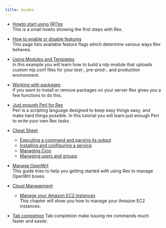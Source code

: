 ```yaml
---
title: Guides
---
```


* [Howto start using (R)?ex](start_using__r__ex.html)  
  This is a small howto showing the first steps with Rex.

* [How to enable or disable features](feature_flags.html)  
  This page lists available feature flags which determine various
  ways Rex behaves.

* [Using Modules and Templates](using_modules_and_templates.html)  
  In this example you will learn how to build a ntp module that uploads custom ntp.conf files for your test-, pre-prod-, and production environment.

* [Working with packages](working_with_packages.html)  
  If you want to install or remove packages on your server Rex gives you a few functions to do this.

* [Just enough Perl for Rex](just_enough_perl_for_rex.html)  
  Perl is a scripting language designed to keep easy things easy, and make hard things possible. In this tutorial you will learn just enough Perl to write your own Rex tasks.

* [Cheat Sheet](cheat_sheet/index.html)
  * [Executing a command and parsing its output](cheat_sheet/index.html#executingacommandandparsingitsoutput)
  * [Installing and configuring a service](cheat_sheet/index.html#installingandconfiguringaservice)
  * [Managing Cron](cheat_sheet/index.html#managingcron)
  * [Managing users and groups](cheat_sheet/index.html#managingusersandgroups)

* [Manage OpenWrt](manage_openwrt.html)  
  This guide tries to help you getting started with using Rex to manage OpenWrt boxes.

* [Cloud Management](cloud_management/index.html)
  * [Manage your Amazon EC2 instances](cloud_management/manage_your_amazon_ec2_instances.html)  
    This chapter will show you how to manage your Amazon EC2 instances.

* [Tab completion](tab_completion.html)
  Tab completion make issuing rex commands much faster and easier.
